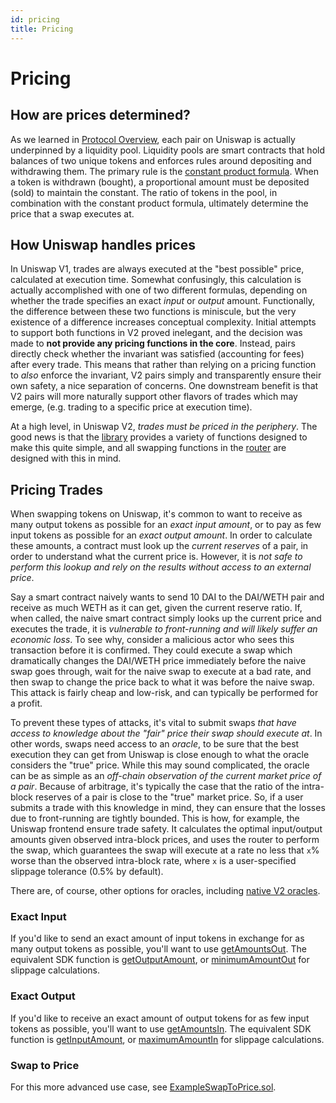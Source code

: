 ```yaml
---
id: pricing
title: Pricing
---
```


# Pricing

## How are prices determined?

As we learned in [Protocol Overview](../../old\_docusaurus/docs/concepts/protocol-overview/how-uniswap-works/), each pair on Uniswap is actually underpinned by a liquidity pool. Liquidity pools are smart contracts that hold balances of two unique tokens and enforces rules around depositing and withdrawing them. The primary rule is the [constant product formula](../../old\_docusaurus/docs/concepts/protocol-overview/glossary/#constant-product-formula). When a token is withdrawn (bought), a proportional amount must be deposited (sold) to maintain the constant. The ratio of tokens in the pool, in combination with the constant product formula, ultimately determine the price that a swap executes at.

## How Uniswap handles prices

In Uniswap V1, trades are always executed at the "best possible" price, calculated at execution time. Somewhat confusingly, this calculation is actually accomplished with one of two different formulas, depending on whether the trade specifies an exact _input_ or _output_ amount. Functionally, the difference between these two functions is miniscule, but the very existence of a difference increases conceptual complexity. Initial attempts to support both functions in V2 proved inelegant, and the decision was made to **not provide any pricing functions in the core**. Instead, pairs directly check whether the invariant was satisfied (accounting for fees) after every trade. This means that rather than relying on a pricing function to _also_ enforce the invariant, V2 pairs simply and transparently ensure their own safety, a nice separation of concerns. One downstream benefit is that V2 pairs will more naturally support other flavors of trades which may emerge, (e.g. trading to a specific price at execution time).

At a high level, in Uniswap V2, _trades must be priced in the periphery_. The good news is that the [library](../../old\_docusaurus/docs/reference/smart-contracts/library/) provides a variety of functions designed to make this quite simple, and all swapping functions in the [router](../../old\_docusaurus/docs/reference/smart-contracts/router-02/) are designed with this in mind.

## Pricing Trades

When swapping tokens on Uniswap, it's common to want to receive as many output tokens as possible for an _exact input amount_, or to pay as few input tokens as possible for an _exact output amount_. In order to calculate these amounts, a contract must look up the _current reserves_ of a pair, in order to understand what the current price is. However, it is _not safe to perform this lookup and rely on the results without access to an external price_.

Say a smart contract naively wants to send 10 DAI to the DAI/WETH pair and receive as much WETH as it can get, given the current reserve ratio. If, when called, the naive smart contract simply looks up the current price and executes the trade, it is _vulnerable to front-running and will likely suffer an economic loss_. To see why, consider a malicious actor who sees this transaction before it is confirmed. They could execute a swap which dramatically changes the DAI/WETH price immediately before the naive swap goes through, wait for the naive swap to execute at a bad rate, and then swap to change the price back to what it was before the naive swap. This attack is fairly cheap and low-risk, and can typically be performed for a profit.

To prevent these types of attacks, it's vital to submit swaps _that have access to knowledge about the "fair" price their swap should execute at_. In other words, swaps need access to an _oracle_, to be sure that the best execution they can get from Uniswap is close enough to what the oracle considers the "true" price. While this may sound complicated, the oracle can be as simple as an _off-chain observation of the current market price of a pair_. Because of arbitrage, it's typically the case that the ratio of the intra-block reserves of a pair is close to the "true" market price. So, if a user submits a trade with this knowledge in mind, they can ensure that the losses due to front-running are tightly bounded. This is how, for example, the Uniswap frontend ensure trade safety. It calculates the optimal input/output amounts given observed intra-block prices, and uses the router to perform the swap, which guarantees the swap will execute at a rate no less that `x`% worse than the observed intra-block rate, where `x` is a user-specified slippage tolerance (0.5% by default).

There are, of course, other options for oracles, including [native V2 oracles](../../old\_docusaurus/docs/concepts/core-concepts/oracles/).

### Exact Input

If you'd like to send an exact amount of input tokens in exchange for as many output tokens as possible, you'll want to use [getAmountsOut](../../old\_docusaurus/docs/reference/smart-contracts/router-02/#getamountout). The equivalent SDK function is [getOutputAmount](../../sdk/2.0.0/reference/pair/#getoutputamount), or [minimumAmountOut](../../sdk/2.0.0/reference/trade/#minimumamountout-since-204) for slippage calculations.

### Exact Output

If you'd like to receive an exact amount of output tokens for as few input tokens as possible, you'll want to use [getAmountsIn](../../old\_docusaurus/docs/reference/smart-contracts/router-02/#getamountsin). The equivalent SDK function is [getInputAmount](../../sdk/2.0.0/reference/pair/#getinputamount), or [maximumAmountIn](../../sdk/2.0.0/reference/trade/#maximumamountin-since-204) for slippage calculations.

### Swap to Price

For this more advanced use case, see [ExampleSwapToPrice.sol](https://github.com/Uniswap/uniswap-v2-periphery/blob/master/contracts/examples/ExampleSwapToPrice.sol).
